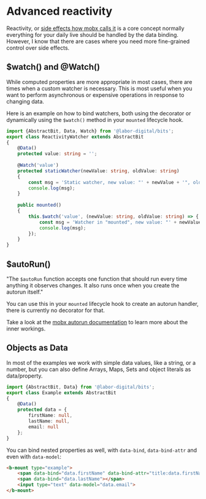 # Advanced reactivity
Reactivity, or [side effects how mobx calls it](https://mobx.js.org/reactions.html) is a core concept normally everything for your daily live should be handled by the data binding.
However, I know that there are cases where you need more fine-grained control over side effects.

## $watch() and @Watch()
While computed properties are more appropriate in most cases, there are times when a custom watcher is necessary.
This is most useful when you want to perform asynchronous or expensive operations in response to changing data.

Here is an example on how to bind watchers, both using the decorator or dynamically using the `$watch()` method in your `mounted` lifecycle hook.

```typescript
import {AbstractBit, Data, Watch} from '@labor-digital/bits';
export class ReactivityWatcher extends AbstractBit
{
    @Data()
    protected value: string = '';
    
    @Watch('value')
    protected staticWatcher(newValue: string, oldValue: string)
    {
        const msg = 'Static watcher, new value: "' + newValue + '", old value: "' + oldValue + '"';
        console.log(msg);
    }
    
    public mounted()
    {
        this.$watch('value', (newValue: string, oldValue: string) => {
            const msg = 'Watcher in "mounted", new value: "' + newValue + '", old value: "' + oldValue + '"';
            console.log(msg);
        });
    }
}
```

<Example href="/demo/examples/docs-reactivity-watcher.html" :height="250"/>


## $autoRun()
"The `$autoRun` function accepts one function that should run every time anything it observes changes. It also runs once when you create the autorun itself."

You can use this in your `mounted` lifecycle hook to create an autorun handler, there is currently no decorator for that.

Take a look at the [mobx autorun documentation](https://mobx.js.org/reactions.html#autorun) to learn more about the inner workings.


## Objects as Data
In most of the examples we work with simple data values, like a string, or a number,
but you can also define Arrays, Maps, Sets and object literals as data/property.

```typescript
import {AbstractBit, Data} from '@labor-digital/bits';
export class Example extends AbstractBit
{
    @Data()
    protected data = {
        firstName: null,
        lastName: null,
        email: null
    };
}
```

You can bind nested properties as well, with `data-bind`, `data-bind-attr` and even with `data-model`:
```html
<b-mount type="example">
    <span data-bind="data.firstName" data-bind-attr="title:data.firstName"></span>
    <span data-bind="data.lastName"></span>
    <input type="text" data-model="data.email">
</b-mount>
```